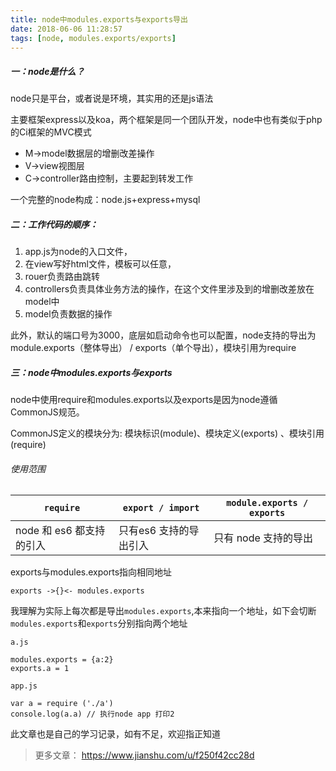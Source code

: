 ```yaml
---
title: node中modules.exports与exports导出
date: 2018-06-06 11:28:57
tags: [node, modules.exports/exports]
---
```

##### 一：node是什么？
node只是平台，或者说是环境，其实用的还是js语法  

主要框架express以及koa，两个框架是同一个团队开发，node中也有类似于php的Ci框架的MVC模式  
* M->model数据层的增删改差操作<br><!--more-->
* V->view视图层   
* C->controller路由控制，主要起到转发工作   

一个完整的node构成：node.js+express+mysql  

##### 二：工作代码的顺序：  
1. app.js为node的入口文件，  
1. 在view写好html文件，模板可以任意，  
1. rouer负责路由跳转  
1. controllers负责具体业务方法的操作，在这个文件里涉及到的增删改差放在model中  
1. model负责数据的操作    

此外，默认的端口号为3000，底层如启动命令也可以配置，node支持的导出为module.exports（整体导出） / exports（单个导出），模块引用为require  

##### 三：node中modules.exports与exports
node中使用require和modules.exports以及exports是因为node遵循CommonJS规范。

CommonJS定义的模块分为: 模块标识(module)、模块定义(exports) 、模块引用(require)
###### 使用范围
```require``` | ```export / import``` | ```module.exports / exports```
---|---|---|
node 和 es6 都支持的引入 | 只有es6 支持的导出引入| 只有 node 支持的导出  


exports与modules.exports指向相同地址  

```exports ->{}<- modules.exports```  

我理解为实际上每次都是导出```modules.exports```,本来指向一个地址，如下会切断```modules.exports```和```exports```分别指向两个地址  

```
a.js

modules.exports = {a:2}
exports.a = 1 
```
```
app.js

var a = require ('./a')
console.log(a.a) // 执行node app 打印2
```
此文章也是自己的学习记录，如有不足，欢迎指正知道


>更多文章： https://www.jianshu.com/u/f250f42cc28d


